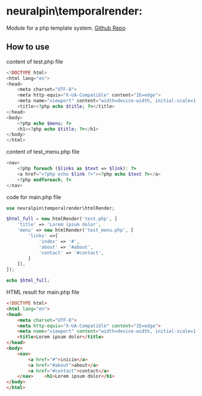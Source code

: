 # neuralpin\temporalrender:
Module for a php template system.
[Github Repo](https://github.com/neuralpin/neuralpin_temporalrender)

## How to use

content of test.php file
```php
<!DOCTYPE html>
<html lang="en">
<head>
    <meta charset="UTF-8">
    <meta http-equiv="X-UA-Compatible" content="IE=edge">
    <meta name="viewport" content="width=device-width, initial-scale=1.0">
    <title><?php echo $title; ?></title>
</head>
<body>
    <?php echo $menu; ?>
    <h1><?php echo $title; ?></h1>
</body>
</html>
```

content of test_menu.php file
```php
<nav>
    <?php foreach ($links as $text => $link): ?>
    <a href="<?php echo $link ?>"><?php echo $text ?></a>
    <?php endforeach; ?>
</nav>
```

code for main.php file
```php
use neuralpin\temporalrender\htmlRender;

$html_full = new htmlRender('test.php', [
    'title' => 'Lorem ipsum dolor',
    'menu' => new htmlRender('test_menu.php', [
        'links' =>[
            'index' => '#',
            'about' => '#about',
            'contact' => '#contact',
        ]
    ]),
]);

echo $html_full;
```

HTML result for main.php file
```html
<!DOCTYPE html>
<html lang="en">
<head>
    <meta charset="UTF-8">
    <meta http-equiv="X-UA-Compatible" content="IE=edge">
    <meta name="viewport" content="width=device-width, initial-scale=1.0">
    <title>Lorem ipsum dolor</title>
</head>
<body>
    <nav>
        <a href="#">inicio</a>
        <a href="#about">about</a>
        <a href="#contact">contact</a>
    </nav>    <h1>Lorem ipsum dolor</h1>
</body>
</html>
```